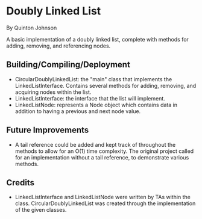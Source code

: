 Doubly Linked List
===================

By Quinton Johnson

A basic implementation of a doubly linked list, complete with methods for adding, removing, and referencing nodes.

Building/Compiling/Deployment
-----------------------------

- CircularDoublyLinkedList: the "main" class that implements the LinkedListInterface. Contains several methods for adding, removing, and acquiring nodes within the list.
- LinkedListInterface: the interface that the list will implement.
- LinkedListNode: represents a Node object which contains data in addition to having a previous and next node value.

Future Improvements
-----------------------------

- A tail reference could be added and kept track of throughout the methods to allow for an O(1) time complexity. The original project called for an implementation without a tail reference, to demonstrate various methods.

Credits
-----------------------------
- LinkedListInterface and LinkedListNode were written by TAs within the class. CircularDoublyLinkedList was created through the implementation of the given classes.
